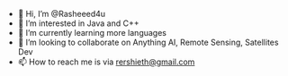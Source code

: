 - 👋 Hi, I’m @Rasheeed4u
- 👀 I’m interested in Java and C++
- 🌱 I’m currently learning more languages
- 💞️ I’m looking to collaborate on Anything AI, Remote Sensing, Satellites Dev
- 📫 How to reach me is via rershieth@gmail.com

<!---
Rasheeed4u/Rasheeed4u is a ✨ special ✨ repository because its `README.md` (this file) appears on your GitHub profile.
You can click the Preview link to take a look at your changes.
--->
